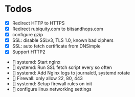 # Todos

- [x] Redirect HTTP to HTTPS
- [x] Redirect rubiquity.com to bitsandhops.com
- [x] configure gzip
- [x] SSL: disable SSLv3, TLS 1.0, known bad ciphers
- [x] SSL: auto fetch certificate from DNSimple
- [x] Support HTTP2
- [] systemd: Start nginx
- [] systemd: Run SSL fetch script every so often
- [] systemd: Add Nginx logs to journalctl, systemd rotate
- [] Firewall: only allow 22, 80, 443
- [] systemd: Setup firewall rules on init
- [] configure linux networking settings

